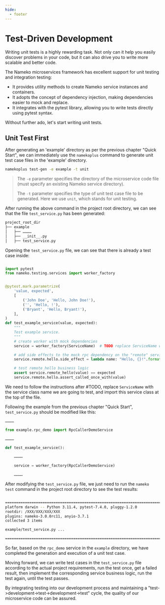 ```yaml
---
hide:
  - footer
---
```


# Test-Driven Development

Writing unit tests is a highly rewarding task. Not only can it help you easily discover problems in your code, but it can also drive you to write more scalable and better code.

The Nameko microservices framework has excellent support for unit testing and integration testing:

- It provides utility methods to create Nameko service instances and containers.
- It adopts the concept of dependency injection, making dependencies easier to mock and replace.
- It integrates with the pytest library, allowing you to write tests directly using pytest syntax.

Without further ado, let's start writing unit tests.

## Unit Test First

After generating an 'example' directory as per the previous chapter "Quick Start", we can immediately use the `namekoplus` command to generate unit test case files in the 'example' directory.

```bash
namekoplus test-gen -e example -t unit
```

> The `-e` parameter specifies the directory of the microservice code file (must specify an existing Nameko service directory).
>
> The `-t` parameter specifies the type of unit test case file to be generated. Here we use `unit`, which stands for unit testing.

After running the above command in the project root directory, we can see that the file `test_service.py` has been generated:

```bash
project_root_dir
├── example
│   ├── …………
│   ├── __init__.py
│   ├── test_service.py
```

Opening the `test_service.py` file, we can see that there is already a test case inside:

```python

import pytest
from nameko.testing.services import worker_factory


@pytest.mark.parametrize(
    'value, expected',
    [
        ('John Doe', 'Hello, John Doe!'),
        ('', 'Hello, !'),
        ('Bryant', 'Hello, Bryant!'),
    ],
)
def test_example_service(value, expected):
    """
    Test example service.
    """
    # create worker with mock dependencies
    service = worker_factory(ServiceName)  # TODO replace ServiceName with the name of the service and import it

    # add side effects to the mock rpc dependency on the "remote" service
    service.remote.hello.side_effect = lambda name: "Hello, {}!".format(name)

    # test remote_hello business logic
    assert service.remote_hello(value) == expected
    service.remote.hello.assert_called_once_with(value)

```

We need to follow the instructions after #TODO, replace `ServiceName` with the service class name we are going to test, and import this service class at the top of the file.

Following the example from the previous chapter "Quick Start", `test_service.py` should be modified like this:

```python
…………

from example.rpc_demo import RpcCallerDemoService

…………

def test_example_service():

    …………
    
    service = worker_factory(RpcCallerDemoService)

    …………
```

After modifying the `test_service.py` file, we just need to run the `nameko test` command in the project root directory to see the test results:

```bash

========================================================================================================== test session starts ===========================================================================================================
platform darwin -- Python 3.11.4, pytest-7.4.0, pluggy-1.2.0
rootdir: /XXX/XXX/XXX/XXX
plugins: nameko-3.0.0rc11, anyio-3.7.1
collected 3 items

example/test_service.py ...                                                                                                                                                                                                        [100%]

=========================================================================================================== 3 passed in 0.07s ============================================================================================================

```

So far, based on the `rpc_demo` service in the `example` directory, we have completed the generation and execution of a unit test case.

Moving forward, we can write test cases in the `test_service.py` file according to the actual project requirements, run the test once, get a failed result, then implement the corresponding service business logic, run the test again, until the test passes.

By integrating testing into our development process and maintaining a "test->development->test->development->test" cycle, the quality of our microservice code can be assured.